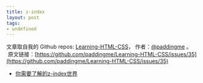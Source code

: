 ```yaml
---
title: z-index
layout: post
tags:
- undefined
---
```



 文章取自我的 Github  repos: [Learning-HTML-CSS](https://github.com/paddingme/Learning-HTML-CSS)， 作者：[@paddingme](http://padding.me/about.html) 。 
 &nbsp;原文链接：[https://github.com/paddingme/Learning-HTML-CSS/issues/35](https://github.com/paddingme/Learning-HTML-CSS/issues/35)

- [你需要了解的z-index世界](http://blog.doyoe.com/2014/01/21/css/%E4%BD%A0%E9%9C%80%E8%A6%81%E4%BA%86%E8%A7%A3%E7%9A%84z-index%E4%B8%96%E7%95%8C/)

